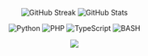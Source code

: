 <p align="center">
  <img src="https://github-readme-streak-stats.herokuapp.com?user=nathan30&theme=gruvbox&hide_border=true" alt="GitHub Streak" />
  <img src="https://github-readme-stats.vercel.app/api?username=nathan30&show_icons=true&theme=gruvbox&rank_icon=percentile&hide=stars&line_height=36&hide_border=true&hide_title=true" alt="GitHub Stats" />
</p>

<p align="center">
</p>

<p align='center'>
  <img alt='Python' src='https://img.shields.io/badge/Python-ffde57?style=for-the-badge&logo=python&logoColor=646464'/>
  <img alt='PHP' src='https://img.shields.io/badge/PHP-777BB4?style=for-the-badge&logo=php&logoColor=white'/>
  <img alt='TypeScript' src='https://img.shields.io/badge/TypeScript-1289c4?style=for-the-badge&logo=typescript&logoColor=white'/>
  <img alt='BASH' src='https://img.shields.io/badge/bash-11a63b?style=for-the-badge&logo=linux&logoColor=white'/>   
</p>

<p align=center>  
  <strong>
    <img src='https://komarev.com/ghpvc/?username=nathan30&color=blue&label=PROFILE+VIEW&style=for-the-badge'/>
  </strong> 
</p>
